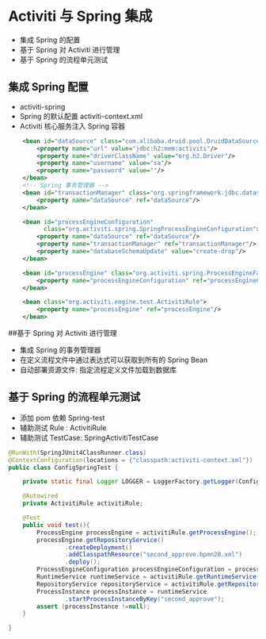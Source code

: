 # Activiti 与 Spring 集成

- 集成 Spring 的配置
- 基于 Spring 对 Activiti 进行管理
- 基于 Spring 的流程单元测试

## 集成 Spring 配置

- activiti-spring
- Spring 的默认配置 activiti-context.xml
- Activiti 核心服务注入 Spring 容器

```xml
    <bean id="dataSource" class="com.alibaba.druid.pool.DruidDataSource">
        <property name="url" value="jdbc:h2:mem:activiti"/>
        <property name="driverClassName" value="org.h2.Driver"/>
        <property name="username" value="sa"/>
        <property name="password" value=""/>
    </bean>
    <!-- Spring 事务管理器 -->
    <bean id="transactionManager" class="org.springframework.jdbc.datasource.DataSourceTransactionManager">
        <property name="dataSource" ref="dataSource"/>
    </bean>

    <bean id="processEngineConfiguration"
          class="org.activiti.spring.SpringProcessEngineConfiguration">
        <property name="dataSource" ref="dataSource"/>
        <property name="transactionManager" ref="transactionManager"/>
        <property name="databaseSchemaUpdate" value="create-drop"/>
    </bean>

    <bean id="processEngine" class="org.activiti.spring.ProcessEngineFactoryBean">
        <property name="processEngineConfiguration" ref="processEngineConfiguration"/>
    </bean>

    <bean class="org.activiti.engine.test.ActivitiRule">
        <property name="processEngine" ref="processEngine"/>
    </bean>

```

##基于 Spring 对 Activiti 进行管理

- 集成 Spring 的事务管理器
- 在定义流程文件中通过表达式可以获取到所有的 Spring Bean
- 自动部署资源文件: 指定流程定义文件加载到数据库

## 基于 Spring 的流程单元测试

- 添加 pom 依赖 Spring-test
- 辅助测试 Rule : ActivitiRule
- 辅助测试 TestCase: SpringActivitiTestCase

```java
@RunWith(SpringJUnit4ClassRunner.class)
@ContextConfiguration(locations = {"classpath:activiti-context.xml"})
public class ConfigSpringTest {

    private static final Logger LOGGER = LoggerFactory.getLogger(ConfigSpringTest.class);

    @Autowired
    private ActivitiRule activitiRule;

    @Test
    public void test(){
        ProcessEngine processEngine = activitiRule.getProcessEngine();
        processEngine.getRepositoryService()
                .createDeployment()
                .addClasspathResource("second_approve.bpmn20.xml")
                .deploy();
        ProcessEngineConfiguration processEngineConfiguration = processEngine.getProcessEngineConfiguration();
        RuntimeService runtimeService = activitiRule.getRuntimeService();
        RepositoryService repositoryService = activitiRule.getRepositoryService();
        ProcessInstance processInstance = runtimeService
                .startProcessInstanceByKey("second_approve");
        assert (processInstance !=null);
    }

}

```